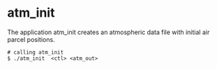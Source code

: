 # atm_init

The application atm_init creates an atmospheric data file with initial air parcel positions.

```
# calling atm_init
$ ./atm_init  <ctl> <atm_out>
```


